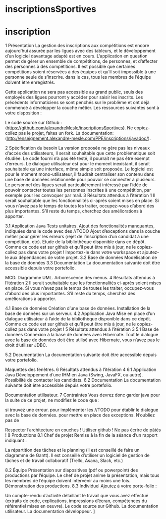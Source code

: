 # inscriptionsSportives

# inscription

1  Présentation
La gestion des inscriptions aux compétitions est encore aujourd’hui assurée par les ligues avec des tableurs, et le développement d’un logiciel davantage adapté est en cours. L’application en question permet de gérer un ensemble de compétitions, de personnes, et d’affecter des personnes à des compétitions. Il est possible que certaines compétitions soient réservées à des équipes et qu’il soit impossible à une personne seule de s’inscrire. dans le cas, tous les membres de l’équipe doivent être enregistrés.

Cette application ne sera pas accessible au grand public, seuls des employés des ligues pourront y accéder pour saisir les inscrits. Les précédents informaticiens se sont penchés sur le problème et ont déjà commencé à développer la couche métier. Les ressources suivantes sont à votre disposition :

Le code source sur Github : (https://github.com/alexandreMesle/inscriptionsSportives). Ne copiez-collez pas le projet, faites un fork.
La documentation: (http://enseignement.alexandre-mesle.com/PPE/inscriptions/javadoc/).

2  Spécification du besoin
La version proposée ne gère pas les niveaux d’accès des utilisateurs, Il serait souhaitable que cette problématique soit étudiée.
Le code fourni n’a pas été testé, il pourrait ne pas être exempt d’erreurs.
Le dialogue utilisateur est pour le moment inexistant, il serait souhaitable qu’une interface, même simple soit proposée.
Le logiciel est pour le moment mono-utilisateur, il faudrait centraliser son contenu dans une base de données relationnelle pour pouvoir se connecter à plusieurs.
Le personnel des ligues serait particulièrement intéressé par l’idée de pouvoir contacter toutes les personnes inscrites à une compétition, par exemple pour les convoquer par mail.
3  Résultats attendus à l’itération 1
Il serait souhaitable que les fonctionnalités ci-après soient mises en place. Si vous n’avez pas le temps de toutes les traiter, occupez-vous d’abord des plus importantes. S’il reste du temps, cherchez des améliorations à apporter.

3.1  Application Java
Tests unitaires.
Ajout des fonctionalités manquantes, indiquées dans le code avec des //TODO
Ajout d’exceptions dans la couche métier pour gérer les erreurs (rejet de l’inscription d’un candidat à une compétition, etc).
Etude de la bibliothèque disponible dans ce dépôt. Comme ce code est sur github et qu’il peut être mis à jour, ne le copiez-collez pas dans votre projet ! Importez-le dans votre workspace et ajoutez-le aux dépendances de votre projet.
3.2  Base de données
Modélisation de la base de données
3.3  Documentation
La documentation suivante doit être accessible depuis votre portefolio.

MCD.
Diagramme UML.
Arborescence des menus.
4  Résultats attendus à l’itération 2
Il serait souhaitable que les fonctionnalités ci-après soient mises en place. Si vous n’avez pas le temps de toutes les traiter, occupez-vous d’abord des plus importantes. S’il reste du temps, cherchez des améliorations à apporter.

4.1  Base de données
Création d’une base de données.
Installation de la base de données sur un serveur.
4.2  Application Java
Mise en place d’un dialogue utilisateur à l’aide de la bibliothèque disponible dans ce dépôt. Comme ce code est sur github et qu’il peut être mis à jour, ne le copiez-collez pas dans votre projet !
5  Résultats attendus à l’itération 3
5.1  Base de données
Connexion à la base de données avec Hibernate.
Tout le dialogue avec la base de données doit être utilisé avec Hibernate, vous n’avez pas le droit d’utiliser JDBC.

5.2  Documentation
La documentation suivante doit être accessible depuis votre portefolio.

Maquettes des fenêtres.
6  Résultats attendus à l’itération 4
6.1  Application Java
Développement d’une IHM en Java (Swing, JavaFX, ou autre).
Possibilité de contacter les candidats.
6.2  Documentation
La documentation suivante doit être accessible depuis votre portefolio.

Documentation utilisateur.
7  Contraintes
Vous devrez donc garder java pour la suite de ce projet, ne modifiez le code que :

si trouvez une erreur.
pour implémenter les //TODO
pour établir le dialogue avec la base de données.
pour mettre en place des exceptions.
N’oubliez pas de

Respecter l’architecture en couches !
Utiliser github !
Ne pas écrire de pâtés !
8  Productions
8.1  Chef de projet
Remise à la fin de la séance d’un rapport indiquant :

La répartition des tâches et le planning (il est conseillé de faire un diagramme de Gantt).
Il est conseillé d’utiliser un logiciel de gestion de tâches et de travail collaboratif (Trello, Asana, Slack, etc.)

8.2  Équipe
Présentation sur diapositives (pdf ou powerpoint) des productions par l’équipe. Le chef de projet anime la présentation, mais tous les membres de l’équipe doivent intervenir au moins une fois.
Démonstration des productions.
8.3  Individuel
Ajoutez à votre porte-folio :

Un compte-rendu d’activité détaillant le travail que vous avez effectué (extraits de code, explications, impressions d’écran, compétences du référentiel mises en oeuvre).
Le code source sur Github.
La documentation utilisateur.
La documentation développeur.
]

